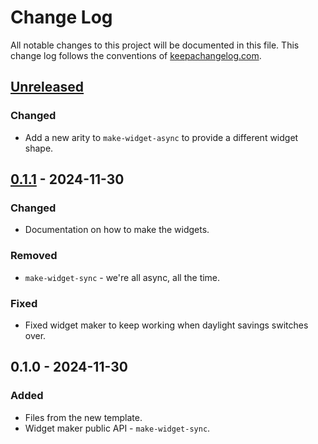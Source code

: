 # Change Log
All notable changes to this project will be documented in this file. This change log follows the conventions of [keepachangelog.com](http://keepachangelog.com/).

## [Unreleased]
### Changed
- Add a new arity to `make-widget-async` to provide a different widget shape.

## [0.1.1] - 2024-11-30
### Changed
- Documentation on how to make the widgets.

### Removed
- `make-widget-sync` - we're all async, all the time.

### Fixed
- Fixed widget maker to keep working when daylight savings switches over.

## 0.1.0 - 2024-11-30
### Added
- Files from the new template.
- Widget maker public API - `make-widget-sync`.

[Unreleased]: https://sourcehost.site/your-name/proxy/compare/0.1.1...HEAD
[0.1.1]: https://sourcehost.site/your-name/proxy/compare/0.1.0...0.1.1
